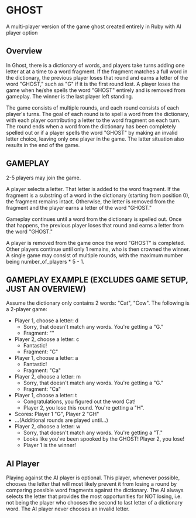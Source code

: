 # GHOST
A multi-player version of the game ghost created entirely in Ruby with AI player option

## Overview
In Ghost, there is a dictionary of words, and players take turns adding one letter at at a time to a word fragment. If the fragment matches a full word in the dictionary, the previous player loses that round and earns a letter of the word "GHOST," such as "G" if it is the first round lost. A player loses the game when he/she spells the word "GHOST" entirely and is removed from gameplay. The winner is the last player left standing.

The game consists of multiple rounds, and each round consists of each player's turns. The goal of each round is to spell a word from the dictionary, with each player contributing a letter to the word fragment on each turn. The round ends when a word from the dictionary has been completely spelled out or if a player spells the word "GHOST" by making an invalid letter choice, leaving only one player in the game. The latter situation also results in the end of the game.

## GAMEPLAY
2-5 players may join the game. 

A player selects a letter. That letter is added to the word fragment. If the fragment is a substring of a word in the dictionary (starting from position 0), the fragment remains intact. Otherwise, the letter is removed from the fragment and the player earns a letter of the word "GHOST."

Gameplay continues until a word from the dictionary is spelled out. Once that happens, the previous player loses that round and earns a letter from the word "GHOST."

A player is removed from the game once the word "GHOST" is completed. Other players continue until only 1 remains, who is then crowned the winner. A single game may consist of multiple rounds, with the maximum number being number_of_players * 5 - 1.

## GAMEPLAY EXAMPLE (EXCLUDES GAME SETUP, JUST AN OVERVIEW)
Assume the dictionary only contains 2 words: "Cat", "Cow". The following is a 2-player game:
* Player 1, choose a letter: d
  * Sorry, that doesn't match any words. You're getting a "G."
  * Fragment: ""
* Player 2, choose a letter: c
  * Fantastic!
  * Fragment: "C"
* Player 1, choose a letter: a
  * Fantastic!
  * Fragment: "Ca"
* Player 2, choose a letter: m
  * Sorry, that doesn't match any words. You're getting a "G."
  * Fragment: "Ca"
* Player 1, choose a letter: t
  * Congratulations, you figured out the word Cat!
  * Player 2, you lose this round. You're getting a "H".
* Scores: Player 1 "G", Player 2 "GH"
* ...(Additional rounds are played until...)
* Player 2, choose a letter: w
  * Sorry, that doesn't match any words. You're getting a "T."
  * Looks like you've been spooked by the GHOST! Player 2, you lose!
  * Player 1 is the winner!

## AI Player
Playing against the AI player is optional. This player, whenever possible, chooses the letter that will most likely prevent it from losing a round by comparing possible word fragments against the dictionary. The AI always selects the letter that provides the most opportunities for NOT losing, i.e. not being the player who chooses the second to last letter of a dictionary word. The AI player never chooses an invalid letter.
